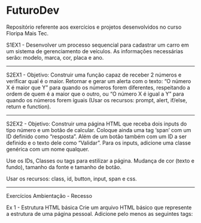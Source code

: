 # FuturoDev
Repositório referente aos exercícios e projetos desenvolvidos no curso Floripa Mais Tec.

S1EX1 - Desenvolver um processo sequencial para cadastrar um carro em um sistema de gerenciamento de veículos. As informações necessárias serão: modelo, marca, cor, placa e ano.

---

S2EX1 - Objetivo: Construir uma função capaz de receber 2 números e verificar qual é o maior. Retornar e gerar um alerta com o texto: “O número X é maior que Y” para quando os números forem diferentes, respeitando a ordem de quem é a maior que o outro, ou “O número X é igual a Y” para quando os números forem iguais (Usar os recursos: prompt, alert, if/else, return e function).

---

S2EX2 - Objetivo: Construir uma página HTML que receba dois inputs do tipo número e um botão de calcular. Coloque ainda uma tag ‘span’ com um ID definido como “resposta”. Além de um botão também com um ID a ser definido e o texto dele como “Validar”. Para os inputs, adicione uma classe genérica com um nome qualquer.

Use os IDs, Classes ou tags para estilizar a página. Mudança de cor (texto e fundo), tamanho da fonte e tamanho de botão.

Usar os recursos: class, id, button, input, span e css.

---

Exercícios Ambientação - Recesso 

Ex 1 - Estrutura HTML básica
Crie um arquivo HTML básico que represente a estrutura de uma página pessoal. Adicione
pelo menos as seguintes tags:
<html> <head> <title> <body> <header> <section> <article> <footer>

Ex 2 - Estilização com CSS
Aplique estilos básicos à página usando CSS. Experimente:
● Definir uma cor de fundo para o corpo da página.
● Estilizar o cabeçalho e o rodapé.
● Configurar fontes e tamanhos de texto.

Ex 3 - Adicionando Conteúdo
Dentro da seção principal (<section>), adicione alguns artigos representando projetos
fictícios (ou não). Cada artigo deve conter:
● Um título (<h2>).
● Uma breve descrição do projeto.
● Uma imagem relacionada ao projeto.

Ex 4 - Interatividade com JavaScript
Utilize JavaScript para tornar a página interativa. Adicione event listeners aos elementos,
de modo que:
● Ao clicar em um artigo, uma mensagem de alerta exibindo o título do projeto seja
mostrada.
● Ao passar o mouse sobre o cabeçalho, a cor de fundo mude.

Não esqueça, personalize e experimente outras configurações e elementos no seu projeto,
deixo-o com a sua cara!